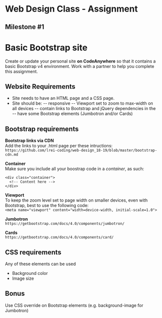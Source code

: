 # Web Design Class - Assignment

## Milestone #1

# Basic Bootstrap site

Create or update your personal site **on CodeAnywhere** so that it contains a basic Bootstrap v4 environment. Work with a partner to help you complete this assignment. 

## Website Requirements

- Site needs to have an HTML page and a CSS page.
- Site should be:
-- responsive
-- Viewport set to zoom to max-width on all devices
-- contain links to Bootstrap and jQuery dependencies in the <head> 
-- have some Bootstrap elements (Jumbotron and/or Cards)

## Bootstrap requirements
**Bootstrap links via CDN**  
Add the links to your .html page per these intructions:  
``` https://github.com/lrei-coding/web-design_18-19/blob/master/bootstrap-cdn.md ```

**Container**  
Make sure you include all your boostrap code in a *container*, as such:  
```
<div class="container">
  <!-- Content here -->
</div>
```

**Viewport**  
To keep the zoom level set to page width on smaller devices, even with Bootstrap, best to use the following code:  
```<meta name="viewport" content="width=device-width, initial-scale=1.0">```

**Jumbotron**  
```https://getbootstrap.com/docs/4.0/components/jumbotron/```

**Cards**  
```https://getbootstrap.com/docs/4.0/components/card/```

## CSS requirements
Any of these elements can be used
- Background color
- Image size

## Bonus
Use CSS override on Bootstrap elements (e.g. background-image for Jumbotron) 

